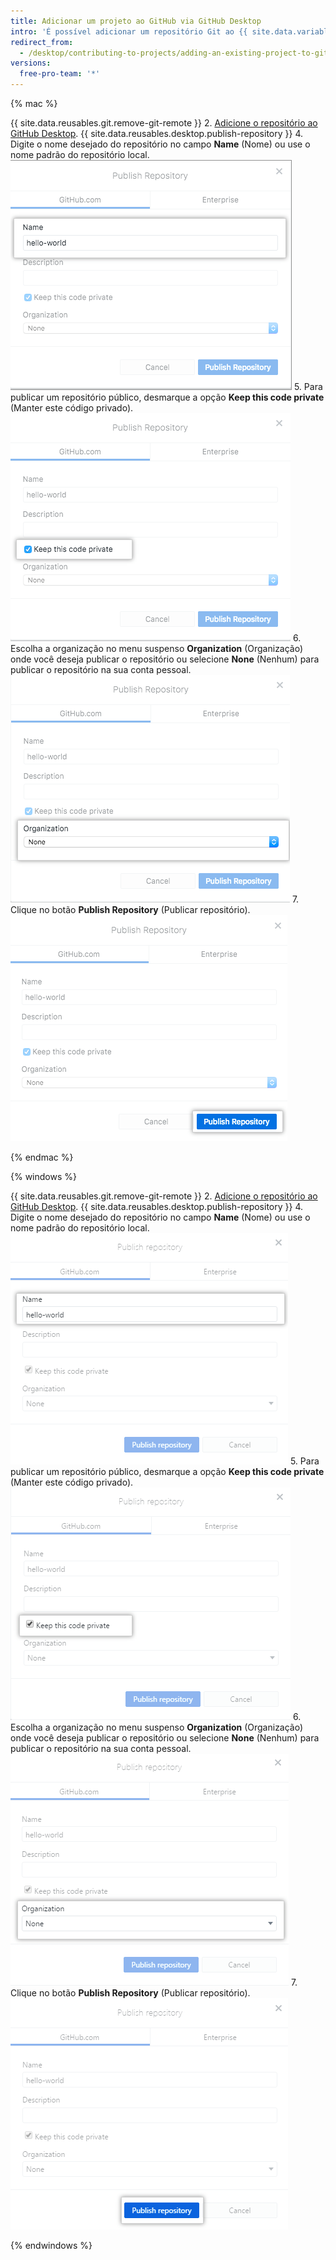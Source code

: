 ```yaml
---
title: Adicionar um projeto ao GitHub via GitHub Desktop
intro: 'É possível adicionar um repositório Git ao {{ site.data.variables.product.prodname_dotcom }} usando o {{ site.data.variables.product.prodname_desktop }}.'
redirect_from:
  - /desktop/contributing-to-projects/adding-an-existing-project-to-github-using-github-desktop
versions:
  free-pro-team: '*'
---
```


{% mac %}

{{ site.data.reusables.git.remove-git-remote }}
2. [Adicione o repositório ao GitHub Desktop](/desktop/guides/contributing-to-projects/adding-a-repository-from-your-local-computer-to-github-desktop/).
{{ site.data.reusables.desktop.publish-repository }}
4. Digite o nome desejado do repositório no campo **Name** (Nome) ou use o nome padrão do repositório local. ![Campo Name (Nome)](/assets/images/help/desktop/publish-repository-name-mac.png)
5. Para publicar um repositório público, desmarque a opção **Keep this code private** (Manter este código privado). ![Caixa de seleção Keep this code private (Manter este código privado)](/assets/images/help/desktop/publish-repository-private-checkbox-mac.png)
6. Escolha a organização no menu suspenso **Organization** (Organização) onde você deseja publicar o repositório ou selecione **None** (Nenhum) para publicar o repositório na sua conta pessoal. ![Lista suspensa Organization (Organização)](/assets/images/help/desktop/publish-repository-org-dropdown-mac.png)
7. Clique no botão **Publish Repository** (Publicar repositório). ![Botão Publish repository (Publicar repositório) na caixa de diálogo Publish repository (Publicar repositório)](/assets/images/help/desktop/publish-repository-dialog-button-mac.png)

{% endmac %}

{% windows %}

{{ site.data.reusables.git.remove-git-remote }}
2. [Adicione o repositório ao GitHub Desktop](/desktop/guides/contributing-to-projects/adding-a-repository-from-your-local-computer-to-github-desktop/).
{{ site.data.reusables.desktop.publish-repository }}
4. Digite o nome desejado do repositório no campo **Name** (Nome) ou use o nome padrão do repositório local. ![Campo Name (Nome)](/assets/images/help/desktop/publish-repository-name-win.png)
5. Para publicar um repositório público, desmarque a opção **Keep this code private** (Manter este código privado). ![Caixa de seleção Keep this code private (Manter este código privado)](/assets/images/help/desktop/publish-repository-private-checkbox-win.png)
6. Escolha a organização no menu suspenso **Organization** (Organização) onde você deseja publicar o repositório ou selecione **None** (Nenhum) para publicar o repositório na sua conta pessoal. ![Lista suspensa Organization (Organização)](/assets/images/help/desktop/publish-repository-org-dropdown-win.png)
7. Clique no botão **Publish Repository** (Publicar repositório). ![Botão Publish repository (Publicar repositório) na caixa de diálogo Publish repository (Publicar repositório)](/assets/images/help/desktop/publish-repository-dialog-button-win.png)

{% endwindows %}
